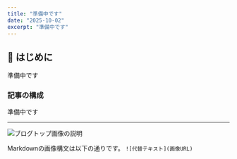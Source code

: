 ```yaml
---
title: "準備中です"
date: "2025-10-02"
excerpt: "準備中です"
---
```


## 🚀 はじめに

準備中です

### 記事の構成

準備中です

---

<!-- 💡 画像のファイル名を指定します -->
![ブログトップ画像の説明](/_next/static/images/IMG_2785.jpg)

Markdownの画像構文は以下の通りです。
`![代替テキスト](画像URL)`